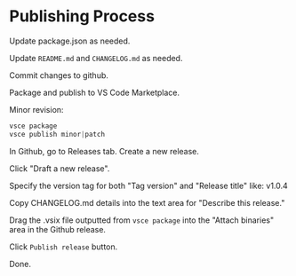 # Publishing Process

Update package.json as needed.

Update `README.md` and `CHANGELOG.md` as needed.

Commit changes to github.

Package and publish to VS Code Marketplace.

Minor revision:

```powershell
vsce package
vsce publish minor|patch
```

In Github, go to Releases tab. Create a new release.

Click "Draft a new release".

Specify the version tag for both "Tag version" and "Release title" like: v1.0.4

Copy CHANGELOG.md details into the text area for "Describe this release."

Drag the .vsix file outputted from `vsce package` into the "Attach binaries" area in the Github release.

Click `Publish release` button.

Done.
